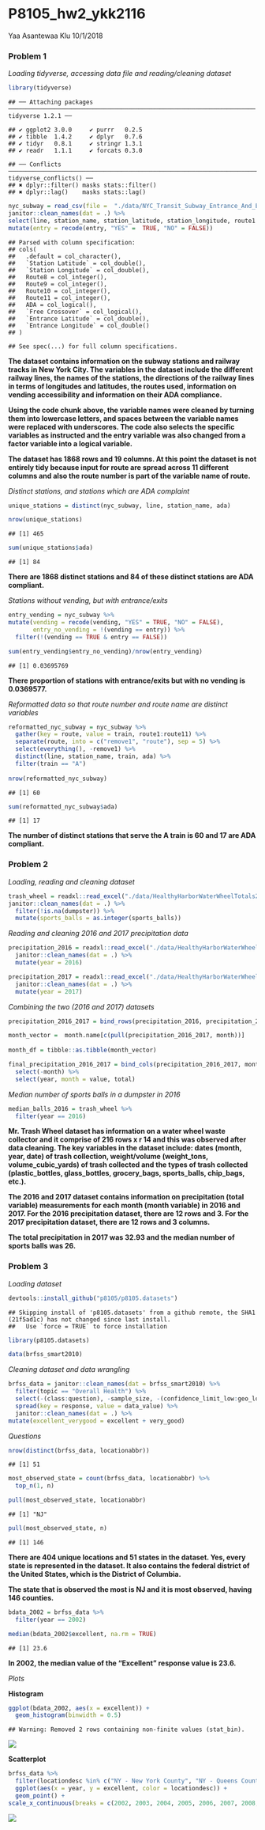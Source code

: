 P8105\_hw2\_ykk2116
================
Yaa Asantewaa Klu
10/1/2018

### Problem 1

*Loading tidyverse, accessing data file and reading/cleaning
    dataset*

``` r
library(tidyverse) 
```

    ## ── Attaching packages ────────────────────────────────────────────────────────────────────── tidyverse 1.2.1 ──

    ## ✔ ggplot2 3.0.0     ✔ purrr   0.2.5
    ## ✔ tibble  1.4.2     ✔ dplyr   0.7.6
    ## ✔ tidyr   0.8.1     ✔ stringr 1.3.1
    ## ✔ readr   1.1.1     ✔ forcats 0.3.0

    ## ── Conflicts ───────────────────────────────────────────────────────────────────────── tidyverse_conflicts() ──
    ## ✖ dplyr::filter() masks stats::filter()
    ## ✖ dplyr::lag()    masks stats::lag()

``` r
nyc_subway = read_csv(file =  "./data/NYC_Transit_Subway_Entrance_And_Exit_Data (1).csv") %>%
janitor::clean_names(dat = .) %>%
select(line, station_name, station_latitude, station_longitude, route1:route11, entry, vending, entrance_type, ada) %>%
mutate(entry = recode(entry, "YES" =  TRUE, "NO" = FALSE))
```

    ## Parsed with column specification:
    ## cols(
    ##   .default = col_character(),
    ##   `Station Latitude` = col_double(),
    ##   `Station Longitude` = col_double(),
    ##   Route8 = col_integer(),
    ##   Route9 = col_integer(),
    ##   Route10 = col_integer(),
    ##   Route11 = col_integer(),
    ##   ADA = col_logical(),
    ##   `Free Crossover` = col_logical(),
    ##   `Entrance Latitude` = col_double(),
    ##   `Entrance Longitude` = col_double()
    ## )

    ## See spec(...) for full column specifications.

**The dataset contains information on the subway stations and railway
tracks in New York City. The variables in the dataset include the
different railway lines, the names of the stations, the directions of
the railway lines in terms of longitudes and latitudes, the routes used,
information on vending accessibility and information on their ADA
compliance.**

**Using the code chunk above, the variable names were cleaned by turning
them into lowercase letters, and spaces between the variable names were
replaced with underscores. The code also selects the specific variables
as instructed and the entry variable was also changed from a factor
variable into a logical variable.**

**The dataset has 1868 rows and 19 columns. At this point the dataset is
not entirely tidy because input for route are spread across 11 different
columns and also the route number is part of the variable name of
route.**

*Distinct stations, and stations which are ADA complaint*

``` r
unique_stations = distinct(nyc_subway, line, station_name, ada)

nrow(unique_stations)
```

    ## [1] 465

``` r
sum(unique_stations$ada)
```

    ## [1] 84

**There are 1868 distinct stations and 84 of these distinct stations are
ADA compliant.**

*Stations without vending, but with entrance/exits*

``` r
entry_vending = nyc_subway %>%
mutate(vending = recode(vending, "YES" = TRUE, "NO" = FALSE),
       entry_no_vending = !(vending == entry)) %>%
  filter(!(vending == TRUE & entry == FALSE))

sum(entry_vending$entry_no_vending)/nrow(entry_vending)       
```

    ## [1] 0.03695769

**There proportion of stations with entrance/exits but with no vending
is 0.0369577.**

*Reformatted data so that route number and route name are distinct
variables*

``` r
reformatted_nyc_subway = nyc_subway %>%
  gather(key = route, value = train, route1:route11) %>%
  separate(route, into = c("remove1", "route"), sep = 5) %>%
  select(everything(), -remove1) %>% 
  distinct(line, station_name, train, ada) %>% 
  filter(train == "A")
 
nrow(reformatted_nyc_subway)
```

    ## [1] 60

``` r
sum(reformatted_nyc_subway$ada)
```

    ## [1] 17

**The number of distinct stations that serve the A train is 60 and 17
are ADA compliant.**

### Problem 2

*Loading, reading and cleaning
dataset*

``` r
trash_wheel = readxl::read_excel("./data/HealthyHarborWaterWheelTotals2018-7-28.xlsx", sheet = "Mr. Trash Wheel", range = "A2:N258") %>%
janitor::clean_names(dat = .) %>%
  filter(!is.na(dumpster)) %>%
  mutate(sports_balls = as.integer(sports_balls))
```

*Reading and cleaning 2016 and 2017 precipitation
data*

``` r
precipitation_2016 = readxl::read_excel("./data/HealthyHarborWaterWheelTotals2018-7-28.xlsx", sheet = "2016 Precipitation", range = "A2:B14") %>%
  janitor::clean_names(dat = .) %>%
  mutate(year = 2016) 

precipitation_2017 = readxl::read_excel("./data/HealthyHarborWaterWheelTotals2018-7-28.xlsx", sheet = "2017 Precipitation", range = "A2:B14") %>%  
  janitor::clean_names(dat = .) %>%
  mutate(year = 2017)
```

*Combining the two (2016 and 2017)
datasets*

``` r
precipitation_2016_2017 = bind_rows(precipitation_2016, precipitation_2017)

month_vector =  month.name[c(pull(precipitation_2016_2017, month))]
 
month_df = tibble::as.tibble(month_vector) 

final_precipitation_2016_2017 = bind_cols(precipitation_2016_2017, month_df) %>%
  select(-month) %>%
  select(year, month = value, total)
```

*Median number of sports balls in a dumpster in 2016*

``` r
median_balls_2016 = trash_wheel %>% 
  filter(year == 2016) 
```

**Mr. Trash Wheel dataset has information on a water wheel waste
collector and it comprise of 216 rows x r 14 and this was observed after
data cleaning. The key variables in the dataset include: dates (month,
year, date) of trash collection, weight/volume (weight\_tons,
volume\_cubic\_yards) of trash collected and the types of trash
collected (plastic\_bottles, glass\_bottles, grocery\_bags,
sports\_balls, chip\_bags, etc.).**

**The 2016 and 2017 dataset contains information on precipitation (total
variable) measurements for each month (month variable) in 2016 and 2017.
For the 2016 precipitation dataset, there are 12 rows and 3. For the
2017 precipitation dataset, there are 12 rows and 3 columns.**

**The total precipitation in 2017 was 32.93 and the median number of
sports balls was 26.**

### Problem 3

*Loading
    dataset*

``` r
devtools::install_github("p8105/p8105.datasets")
```

    ## Skipping install of 'p8105.datasets' from a github remote, the SHA1 (21f5ad1c) has not changed since last install.
    ##   Use `force = TRUE` to force installation

``` r
library(p8105.datasets)

data(brfss_smart2010)
```

*Cleaning dataset and data wrangling*

``` r
brfss_data = janitor::clean_names(dat = brfss_smart2010) %>%
  filter(topic == "Overall Health") %>%
  select(-(class:question), -sample_size, -(confidence_limit_low:geo_location)) %>%
  spread(key = response, value = data_value) %>%
  janitor::clean_names(dat = .) %>%   
mutate(excellent_verygood = excellent + very_good)
```

*Questions*

``` r
nrow(distinct(brfss_data, locationabbr))
```

    ## [1] 51

``` r
most_observed_state = count(brfss_data, locationabbr) %>%
  top_n(1, n) 

pull(most_observed_state, locationabbr)   
```

    ## [1] "NJ"

``` r
pull(most_observed_state, n)
```

    ## [1] 146

**There are 404 unique locations and 51 states in the dataset. Yes,
every state is represented in the dataset. It also contains the federal
district of the United States, which is the District of Columbia.**

**The state that is observed the most is NJ and it is most observed,
having 146 counties.**

``` r
bdata_2002 = brfss_data %>% 
  filter(year == 2002)

median(bdata_2002$excellent, na.rm = TRUE) 
```

    ## [1] 23.6

**In 2002, the median value of the “Excellent” response value is 23.6.**

*Plots*

**Histogram**

``` r
ggplot(bdata_2002, aes(x = excellent)) + 
  geom_histogram(binwidth = 0.5)
```

    ## Warning: Removed 2 rows containing non-finite values (stat_bin).

![](p8105_hw2_ykk2116_files/figure-gfm/unnamed-chunk-13-1.png)<!-- -->

**Scatterplot**

``` r
brfss_data %>% 
  filter(locationdesc %in% c("NY - New York County", "NY - Queens County"), year %in% c("2002":"2012")) %>% 
  ggplot(aes(x = year, y = excellent, color = locationdesc)) +
  geom_point() +
scale_x_continuous(breaks = c(2002, 2003, 2004, 2005, 2006, 2007, 2008, 2009, 2010))
```

![](p8105_hw2_ykk2116_files/figure-gfm/unnamed-chunk-14-1.png)<!-- -->
